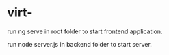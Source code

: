 # virt-
run ng serve in root folder to start frontend application.


run node server.js in backend folder to start server.
